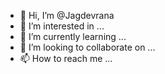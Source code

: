 - 👋 Hi, I’m @Jagdevrana
- 👀 I’m interested in ...
- 🌱 I’m currently learning ...
- 💞️ I’m looking to collaborate on ...
- 📫 How to reach me ...

<!---
Jagdevrana/Jagdevrana is a ✨ special ✨ repository because its `README.md` (this file) appears on your GitHub profile.
You can click the Preview link to take a look at your changes.
--->
